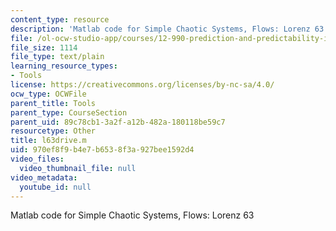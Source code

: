 ```yaml
---
content_type: resource
description: 'Matlab code for Simple Chaotic Systems, Flows: Lorenz 63'
file: /ol-ocw-studio-app/courses/12-990-prediction-and-predictability-in-the-atmosphere-and-oceans-spring-2003/970ef8f9b4e7b6538f3a927bee1592d4_l63drive.m
file_size: 1114
file_type: text/plain
learning_resource_types:
- Tools
license: https://creativecommons.org/licenses/by-nc-sa/4.0/
ocw_type: OCWFile
parent_title: Tools
parent_type: CourseSection
parent_uid: 89c78cb1-3a2f-a12b-482a-180118be59c7
resourcetype: Other
title: l63drive.m
uid: 970ef8f9-b4e7-b653-8f3a-927bee1592d4
video_files:
  video_thumbnail_file: null
video_metadata:
  youtube_id: null
---
```

Matlab code for Simple Chaotic Systems, Flows: Lorenz 63